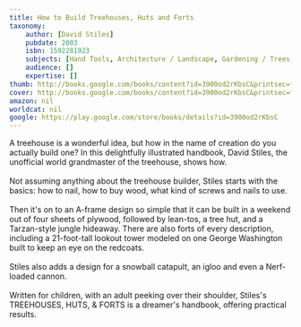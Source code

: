 ```yaml
---
title: How to Build Treehouses, Huts and Forts
taxonomy:
	author: [David Stiles]
	pubdate: 2003
	isbn: 1592281923
	subjects: [Hand Tools, Architecture / Landscape, Gardening / Trees, House & Home / Reference]
	audience: []
	expertise: []
thumb: http://books.google.com/books/content?id=3900od2rKbsC&printsec=frontcover&img=1&zoom=2&imgtk=AFLRE70MXMOieQBltSQPGiLHDivLRUW0FtgqynQPM_tiuGvjG-Sv8wT6JdiTrR8qY5LwbKXJhGVA8SciaXjVMa26MZqH0fn1ZRJ75FAKqAtK7L9kJGsKWJYgtVaTAo85hNf3BC5OBbe9&source=gbs_api
cover: http://books.google.com/books/content?id=3900od2rKbsC&printsec=frontcover&img=1&zoom=6&imgtk=AFLRE72P-GJda6_NU0ahdYS7Z8UU8baVcomXlCDpTmC5sgCAWGGdwYyw3tZookrrPS-wIrJzYtMaQxLUWd878m60RA0aOQYuqRZLOC3uYQkPnZGq_5tAE5HOTzBnTESZQMbeogxzA6fs&source=gbs_api
amazon: nil
worldcat: nil
google: https://play.google.com/store/books/details?id=3900od2rKbsC
---
```

A treehouse is a wonderful idea, but how in the name of creation do you actually build one? In this delightfully illustrated handbook, David Stiles, the unofficial world grandmaster of the treehouse, shows how.<br><br>Not assuming anything about the treehouse builder, Stiles starts with the basics: how to nail, how to buy wood, what kind of screws and nails to use.<br><br>Then it's on to an A-frame design so simple that it can be built in a weekend out of four sheets of plywood, followed by lean-tos, a tree hut, and a Tarzan-style jungle hideaway. There are also forts of every description, including a 21-foot-tall lookout tower modeled on one George Washington built to keep an eye on the redcoats.<br><br>Stiles also adds a design for a snowball catapult, an igloo and even a Nerf-loaded cannon.<br><br>Written for children, with an adult peeking over their shoulder, Stiles's TREEHOUSES, HUTS, & FORTS is a dreamer's handbook, offering practical results.<br>